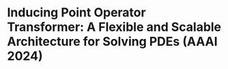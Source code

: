 # Inducing Point Operator Transformer: A Flexible and Scalable Architecture for Solving PDEs (AAAI 2024)
